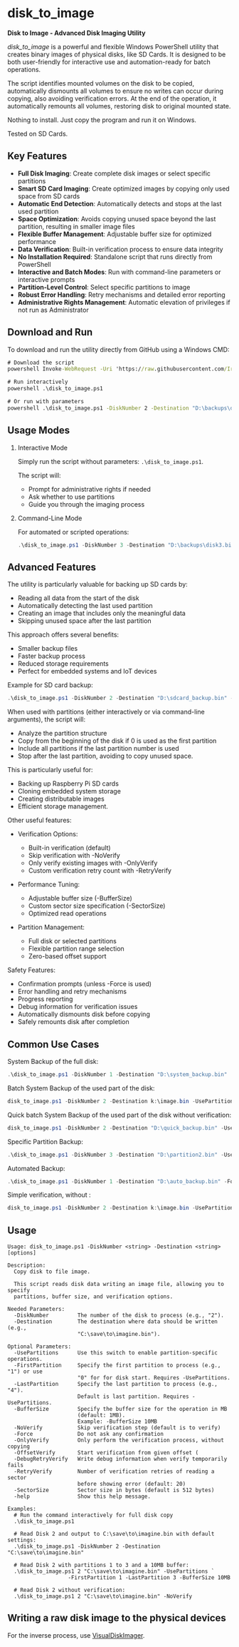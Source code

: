 # disk_to_image

__Disk to Image - Advanced Disk Imaging Utility__

*disk_to_image* is a powerful and flexible Windows PowerShell utility that creates binary images of physical disks, like SD Cards. It is designed to be both user-friendly for interactive use and automation-ready for batch operations.

The script identifies mounted volumes on the disk to be copied, automatically dismounts all volumes to ensure no writes can occur during copying, also avoiding verification errors. At the end of the operation, it automatically remounts all volumes, restoring disk to original mounted state.

Nothing to install. Just copy the program and run it on Windows.

Tested on SD Cards.

## Key Features

- __Full Disk Imaging__: Create complete disk images or select specific partitions
- __Smart SD Card Imaging__: Create optimized images by copying only used space from SD cards
- __Automatic End Detection__: Automatically detects and stops at the last used partition
- __Space Optimization__: Avoids copying unused space beyond the last partition, resulting in smaller image files
- __Flexible Buffer Management__: Adjustable buffer size for optimized performance
- __Data Verification__: Built-in verification process to ensure data integrity
- __No Installation Required__: Standalone script that runs directly from PowerShell
- __Interactive and Batch Modes__: Run with command-line parameters or interactive prompts
- __Partition-Level Control__: Select specific partitions to image
- __Robust Error Handling__: Retry mechanisms and detailed error reporting
- __Administrative Rights Management__: Automatic elevation of privileges if not run as Administrator

## Download and Run

To download and run the utility directly from GitHub using a Windows CMD:

```cmd
# Download the script
powershell Invoke-WebRequest -Uri 'https://raw.githubusercontent.com/Ircama/disk_to_image/main/disk_to_image.ps1' -OutFile 'disk_to_image.ps1'

# Run interactively
powershell .\disk_to_image.ps1

# Or run with parameters
powershell .\disk_to_image.ps1 -DiskNumber 2 -Destination "D:\backups\disk2.bin"
```

## Usage Modes

1.  Interactive Mode

    Simply run the script without parameters: `.\disk_to_image.ps1`.

    The script will:

    - Prompt for administrative rights if needed
    - Ask whether to use partitions
    - Guide you through the imaging process

2.  Command-Line Mode

    For automated or scripted operations:

    ```powershell
    .\disk_to_image.ps1 -DiskNumber 3 -Destination "D:\backups\disk3.bin" -UsePartitions -FirstPartition 0 -LastPartition 4 -Force
    ```

## Advanced Features

The utility is particularly valuable for backing up SD cards by:

- Reading all data from the start of the disk
- Automatically detecting the last used partition
- Creating an image that includes only the meaningful data
- Skipping unused space after the last partition

This approach offers several benefits:

- Smaller backup files
- Faster backup process
- Reduced storage requirements
- Perfect for embedded systems and IoT devices

Example for SD card backup:

```powershell
.\disk_to_image.ps1 -DiskNumber 2 -Destination "D:\sdcard_backup.bin" -UsePartitions -FirstPartition 0 -LastPartition 4
```

When used with partitions (either interactively or via command-line arguments), the script will:

- Analyze the partition structure
- Copy from the beginning of the disk if 0 is used as the first partition
- Include all partitions if the last partition number is used
- Stop after the last partition, avoiding to copy unused space.

This is particularly useful for:

- Backing up Raspberry Pi SD cards
- Cloning embedded system storage
- Creating distributable images
- Efficient storage management.

Other useful features:

- Verification Options:

  - Built-in verification (default)
  - Skip verification with -NoVerify
  - Only verify existing images with -OnlyVerify
  - Custom verification retry count with -RetryVerify

- Performance Tuning:

  - Adjustable buffer size (-BufferSize)
  - Custom sector size specification (-SectorSize)
  - Optimized read operations

- Partition Management:

  - Full disk or selected partitions
  - Flexible partition range selection
  - Zero-based offset support

Safety Features:

  - Confirmation prompts (unless -Force is used)
  - Error handling and retry mechanisms
  - Progress reporting
  - Debug information for verification issues
  - Automatically dismounts disk before copying
  - Safely remounts disk after completion

## Common Use Cases

System Backup of the full disk:

```powershell
.\disk_to_image.ps1 -DiskNumber 1 -Destination "D:\system_backup.bin"
```

Batch System Backup of the used part of the disk:

```powershell
disk_to_image.ps1 -DiskNumber 2 -Destination k:\image.bin -UsePartitions -FirstPartition 0 -LastPartition 4 -Force
```

Quick batch System Backup of the used part of the disk without verification:

```powershell
disk_to_image.ps1 -DiskNumber 2 -Destination "D:\quick_backup.bin" -UsePartitions -FirstPartition 0 -LastPartition 4 -Force -NoVerify
```

Specific Partition Backup:

```powershell
.\disk_to_image.ps1 -DiskNumber 3 -Destination "D:\partition2.bin" -UsePartitions -FirstPartition 2 -LastPartition 2
```

Automated Backup:

```powershell
.\disk_to_image.ps1 -DiskNumber 1 -Destination "D:\auto_backup.bin" -Force -BufferSize 10MB
```

Simple verification, without :

```powershell
disk_to_image.ps1 -DiskNumber 2 -Destination k:\image.bin -UsePartitions -FirstPartition 0 -LastPartition 4 -Force -OnlyVerify
```

## Usage

```
Usage: disk_to_image.ps1 -DiskNumber <string> -Destination <string> [options]

Description:
  Copy disk to file image.

  This script reads disk data writing an image file, allowing you to specify
  partitions, buffer size, and verification options.

Needed Parameters:
  -DiskNumber         The number of the disk to process (e.g., "2").
  -Destination        The destination where data should be written (e.g.,
                      "C:\save\to\imagine.bin").

Optional Parameters:
  -UsePartitions      Use this switch to enable partition-specific operations.
  -FirstPartition     Specify the first partition to process (e.g., "1") or use
                      "0" for for disk start. Requires -UsePartitions.
  -LastPartition      Specify the last partition to process (e.g., "4").
                      Default is last partition. Requires -UsePartitions.
  -BufferSize         Specify the buffer size for the operation in MB
                      (default: 1MB).
                      Example: -BufferSize 10MB
  -NoVerify           Skip verification step (default is to verify)
  -Force              Do not ask any confirmation
  -OnlyVerify         Only perform the verification process, without copying
  -OffsetVerify       Start verification from given offset (
  -DebugRetryVerify   Write debug information when verify temporarily fails
  -RetryVerify        Number of verification retries of reading a sector
                      before showing error (default: 20)
  -SectorSize         Sector size in bytes (default is 512 bytes)
  -help               Show this help message.

Examples:
  # Run the command interactively for full disk copy
  .\disk_to_image.ps1

  # Read Disk 2 and output to C:\save\to\imagine.bin with default settings:
  .\disk_to_image.ps1 -DiskNumber 2 -Destination "C:\save\to\imagine.bin"

  # Read Disk 2 with partitions 1 to 3 and a 10MB buffer:
  .\disk_to_image.ps1 2 "C:\save\to\imagine.bin" -UsePartitions `
                   -FirstPartition 1 -LastPartition 3 -BufferSize 10MB

  # Read Disk 2 without verification:
  .\disk_to_image.ps1 2 "C:\save\to\imagine.bin" -NoVerify
```

## Writing a raw disk image to the physical devices

For the inverse process, use [VisualDiskImager](https://github.com/raspopov/VisualDiskImager).
